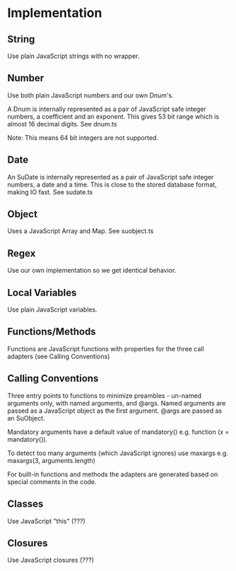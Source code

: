 ---
---
Implementation
==============

String
-------
Use plain JavaScript strings with no wrapper.

Number
------
Use both plain JavaScript numbers and our own Dnum's.

A Dnum is internally represented as a pair of JavaScript safe integer numbers, a coefficient and an exponent. This gives 53 bit range which is almost 16 decimal digits. See dnum.ts

Note: This means 64 bit integers are not supported.

Date
----
An SuDate is internally represented as a pair of JavaScript safe integer numbers, a date and a time. This is close to the stored database format, making IO fast. See sudate.ts

Object
------
Uses a JavaScript Array and Map. See suobject.ts

Regex
-----
Use our own implementation so we get identical behavior.

Local Variables
---------------
Use plain JavaScript variables.

Functions/Methods
-----------------
Functions are JavaScript functions with properties for the three call adapters (see Calling Conventions)

Calling Conventions
-------------------
Three entry points to functions to minimize preambles - un-named arguments only, with named arguments, and @args. Named arguments are passed as a JavaScript object as the first argument. @args are passed as an SuObject.

Mandatory arguments have a default value of mandatory() e.g. function (x = mandatory()).

To detect too many arguments (which JavaScript ignores) use maxargs e.g. maxargs(3, arguments.length)

For built-in functions and methods the adapters are generated based on special comments in the code.

Classes
-------
Use JavaScript "this" (???)

Closures
--------
Use JavaScript closures (???)
